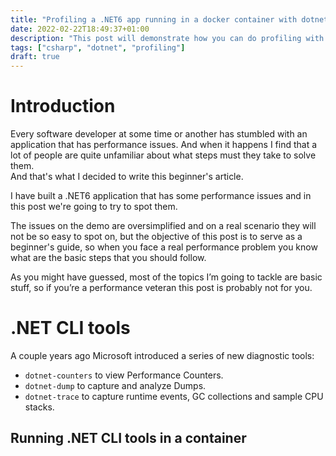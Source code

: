 ```yaml
---
title: "Profiling a .NET6 app running in a docker container with dotnet-trace, dotnet-dump, dotnet-counters and Visual Studio"
date: 2022-02-22T18:49:37+01:00
description: "This post will demonstrate how you can do profiling with dotnet-trace, dotnet-dump, dotnet-counters and Visual Studio on a .NET6 application."
tags: ["csharp", "dotnet", "profiling"]
draft: true
---
```


# Introduction

Every software developer at some time or another has stumbled with an application that has performance issues. And when it happens I find that a lot of people are quite unfamiliar about what steps must they take to solve them.    
And that's what I decided to write this beginner's article. 

I have built a .NET6 application that has some performance issues and in this post we're going to try to spot them.

The issues on the demo are oversimplified and on a real scenario they will not be so easy to spot on, but the objective of this post is to serve as a beginner's guide, so when you face a real performance problem you know what are the basic steps that you should follow.

As you might have guessed, most of the topics I’m going to tackle are basic stuff, so if you’re a performance veteran this post is probably not for you.


# .NET CLI tools

A couple years ago Microsoft introduced a series of new diagnostic tools:

- ``dotnet-counters`` to view Performance Counters.
- ``dotnet-dump`` to capture and analyze Dumps.
- ``dotnet-trace`` to capture runtime events, GC collections and sample CPU stacks.




## Running .NET CLI tools in a container

